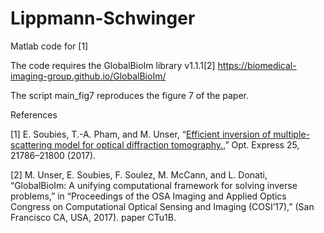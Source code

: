 # Lippmann-Schwinger

Matlab code for [1]

The code requires the GlobalBioIm library v1.1.1[2] https://biomedical-imaging-group.github.io/GlobalBioIm/

The script main_fig7 reproduces the figure 7 of the paper.

References

[1] E. Soubies, T.-A. Pham, and M. Unser, “<a href="https://www.osapublishing.org/oe/abstract.cfm?uri=oe-25-18-21786" target="_blank">Efficient inversion of multiple-scattering model for optical diffraction tomography.</a>,” Opt. Express 25, 21786–21800 (2017).

[2] M. Unser, E. Soubies, F. Soulez, M. McCann, and L. Donati, “GlobalBioIm: A unifying computational framework
    for solving inverse problems,” in “Proceedings of the OSA Imaging and Applied Optics Congress on Computational
    Optical Sensing and Imaging (COSI’17),” (San Francisco CA, USA, 2017). paper CTu1B.
